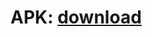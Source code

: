 # APK: [download](https://drive.google.com/file/d/1VzgPwu-sHSnasOc150sUYj76WWhlNAFD/view?usp=sharing)
